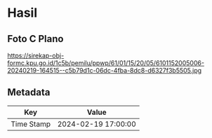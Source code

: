 # Hasil

## Foto C Plano

https://sirekap-obj-formc.kpu.go.id/1c5b/pemilu/ppwp/61/01/15/20/05/6101152005006-20240219-164515--c5b79d1c-06dc-4fba-8dc8-d6327f3b5505.jpg


## Metadata

| Key        | Value               |
| ---------- | ------------------- |
| Time Stamp | 2024-02-19 17:00:00 |



